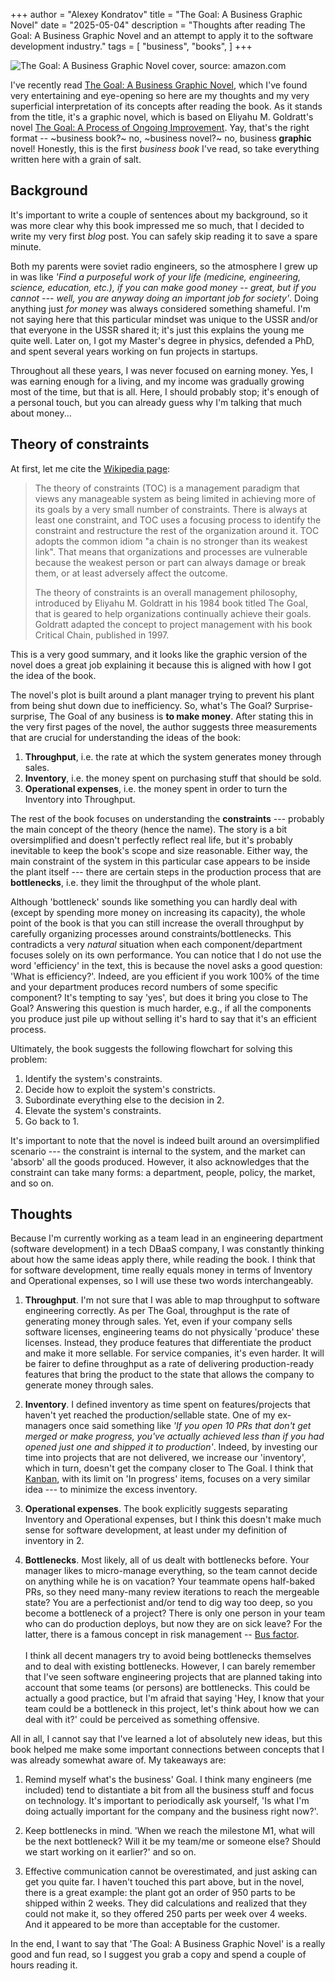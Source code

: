 +++
author = "Alexey Kondratov"
title = "The Goal: A Business Graphic Novel"
date = "2025-05-04"
description = "Thoughts after reading The Goal: A Business Graphic Novel and an attempt to apply it to the software development industry."
tags = [
    "business",
    "books",
]
+++

<img class="image_200px_right" src="the-goal-cover.png" alt="The Goal: A Business Graphic Novel cover, source: amazon.com">

I've recently read [The Goal: A Business Graphic Novel](https://www.amazon.com/Eliyahu-M-Goldratts-BUSINESS-GRAPHIC/dp/0884272079), which I've found very entertaining and eye-opening so here are my thoughts and my very superficial interpretation of its concepts after reading the book. As it stands from the title, it's a graphic novel, which is based on Eliyahu M. Goldratt's novel [The Goal: A Process of Ongoing Improvement](https://en.wikipedia.org/wiki/The_Goal_(novel)). Yay, that's the right format -- ~business book?~ no, ~business novel?~ no, business **graphic** novel! Honestly, this is the first _business book_ I've read, so take everything written here with a grain of salt.

## Background

It's important to write a couple of sentences about my background, so it was more clear why this book impressed me so much, that I decided to write my very first _blog_ post. You can safely skip reading it to save a spare minute.

Both my parents were soviet radio engineers, so the atmosphere I grew up in was like _'Find a purposeful work of your life (medicine, engineering, science, education, etc.), if you can make good money -- great, but if you cannot --- well, you are anyway doing an important job for society'_. Doing anything just _for money_ was always considered something shameful. I'm not saying here that this particular mindset was unique to the USSR and/or that everyone in the USSR shared it; it's just this explains the young me quite well. Later on, I got my Master's degree in physics, defended a PhD, and spent several years working on fun projects in startups.

Throughout all these years, I was never focused on earning money. Yes, I was earning enough for a living, and my income was gradually growing most of the time, but that is all. Here, I should probably stop; it's enough of a personal touch, but you can already guess why I'm talking that much about money...

## Theory of constraints

At first, let me cite the [Wikipedia page](https://en.wikipedia.org/wiki/Theory_of_constraints):

> The theory of constraints (TOC) is a management paradigm that views any manageable system as being limited in achieving more of its goals by a very small number of constraints. There is always at least one constraint, and TOC uses a focusing process to identify the constraint and restructure the rest of the organization around it. TOC adopts the common idiom "a chain is no stronger than its weakest link". That means that organizations and processes are vulnerable because the weakest person or part can always damage or break them, or at least adversely affect the outcome.
>
> The theory of constraints is an overall management philosophy, introduced by Eliyahu M. Goldratt in his 1984 book titled The Goal, that is geared to help organizations continually achieve their goals. Goldratt adapted the concept to project management with his book Critical Chain, published in 1997.

This is a very good summary, and it looks like the graphic version of the novel does a great job explaining it because this is aligned with how I got the idea of the book.

The novel's plot is built around a plant manager trying to prevent his plant from being shut down due to inefficiency. So, what's The Goal? Surprise-surprise, The Goal of any business is **to make money**. After stating this in the very first pages of the novel, the author suggests three measurements that are crucial for understanding the ideas of the book:

1. **Throughput**, i.e. the rate at which the system generates money through sales.
2. **Inventory**, i.e. the money spent on purchasing stuff that should be sold.
3. **Operational expenses**, i.e. the money spent in order to turn the Inventory into Throughput.

The rest of the book focuses on understanding the **constraints** --- probably the main concept of the theory (hence the name). The story is a bit oversimplified and doesn't perfectly reflect real life, but it's probably inevitable to keep the book's scope and size reasonable. Either way, the main constraint of the system in this particular case appears to be inside the plant itself --- there are certain steps in the production process that are **bottlenecks**, i.e. they limit the throughput of the whole plant.

Although 'bottleneck' sounds like something you can hardly deal with (except by spending more money on increasing its capacity), the whole point of the book is that you can still increase the overall throughput by carefully organizing processes around constraints/bottlenecks. This contradicts a very _natural_ situation when each component/department focuses solely on its own performance. You can notice that I do not use the word 'efficiency' in the text, this is because the novel asks a good question: 'What is efficiency?'. Indeed, are you efficient if you work 100% of the time and your department produces record numbers of some specific component? It's tempting to say 'yes', but does it bring you close to The Goal? Answering this question is much harder, e.g., if all the components you produce just pile up without selling it's hard to say that it's an efficient process.

Ultimately, the book suggests the following flowchart for solving this problem:

1. Identify the system's constraints.
2. Decide how to exploit the system's constricts.
3. Subordinate everything else to the decision in 2.
4. Elevate the system's constraints.
5. Go back to 1.

It's important to note that the novel is indeed built around an oversimplified scenario --- the constraint is internal to the system, and the market can 'absorb' all the goods produced. However, it also acknowledges that the constraint can take many forms: a department, people, policy, the market, and so on.

## Thoughts

Because I'm currently working as a team lead in an engineering department (software development) in a tech DBaaS company, I was constantly thinking about how the same ideas apply there, while reading the book. I think that for software development, time really equals money in terms of Inventory and Operational expenses, so I will use these two words interchangeably.

1. **Throughput**. I'm not sure that I was able to map throughput to software engineering correctly. As per The Goal, throughput is the rate of generating money through sales. Yet, even if your company sells software licenses, engineering teams do not physically 'produce' these licenses. Instead, they produce features that differentiate the product and make it more sellable. For service companies, it's even harder. It will be fairer to define throughput as a rate of delivering production-ready features that bring the product to the state that allows the company to generate money through sales.

2. **Inventory**. I defined inventory as time spent on features/projects that haven't yet reached the production/sellable state. One of my ex-managers once said something like _'If you open 10 PRs that don't get merged or make progress, you've actually achieved less than if you had opened just one and shipped it to production'_. Indeed, by investing our time into projects that are not delivered, we increase our 'inventory', which in turn, doesn't get the company closer to The Goal. I think that [Kanban](https://en.wikipedia.org/wiki/Kanban), with its limit on 'In progress' items, focuses on a very similar idea --- to minimize the excess inventory.

3. **Operational expenses**. The book explicitly suggests separating Inventory and Operational expenses, but I think this doesn't make much sense for software development, at least under my definition of inventory in 2.

4. **Bottlenecks**. Most likely, all of us dealt with bottlenecks before. Your manager likes to micro-manage everything, so the team cannot decide on anything while he is on vacation? Your teammate opens half-baked PRs, so they need many-many review iterations to reach the mergeable state? You are a perfectionist and/or tend to dig way too deep, so you become a bottleneck of a project? There is only one person in your team who can do production deploys, but now they are on sick leave? For the latter, there is a famous concept in risk management -- [Bus factor](https://en.wikipedia.org/wiki/Bus_factor).
   </br></br>
 I think all decent managers try to avoid being bottlenecks themselves and to deal with existing bottlenecks. However, I can barely remember that I've seen software engineering projects that are planned taking into account that some teams (or persons) are bottlenecks. This could be actually a good practice, but I'm afraid that saying 'Hey, I know that your team could be a bottleneck in this project, let's think about how we can deal with it?' could be perceived as something offensive.

All in all, I cannot say that I've learned a lot of absolutely new ideas, but this book helped me make some important connections between concepts that I was already somewhat aware of. My takeaways are:

1. Remind myself what's the business' Goal. I think many engineers (me included) tend to distantiate a bit from all the business stuff and focus on technology. It's important to periodically ask yourself, 'Is what I'm doing actually important for the company and the business right now?'.

2. Keep bottlenecks in mind. 'When we reach the milestone M1, what will be the next bottleneck? Will it be my team/me or someone else? Should we start working on it earlier?' and so on.

3. Effective communication cannot be overestimated, and just asking can get you quite far. I haven't touched this part above, but in the novel, there is a great example: the plant got an order of 950 parts to be shipped within 2 weeks. They did calculations and realized that they could not make it, so they offered 250 parts per week over 4 weeks. And it appeared to be more than acceptable for the customer.

In the end, I want to say that 'The Goal: A Business Graphic Novel' is a really good and fun read, so I suggest you grab a copy and spend a couple of hours reading it.
